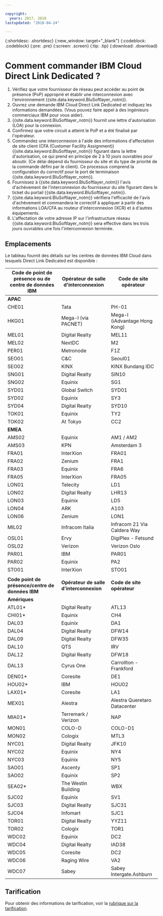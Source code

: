 ```yaml
---

copyright:
  years: 2017, 2018
lastupdated: "2018-04-24"

---
```


{:shortdesc: .shortdesc}
{:new_window: target="_blank"}
{:codeblock: .codeblock}
{:pre: .pre}
{:screen: .screen}
{:tip: .tip}
{:download: .download}

# Comment commander IBM Cloud Direct Link Dedicated ?

1. Vérifiez que votre fournisseur de réseau peut accéder au point de présence (PoP) approprié et établir une interconnexion avec l'environnement {{site.data.keyword.BluSoftlayer_notm}}.
2. Ouvrez une demande IBM Cloud Direct Link Dedicated et indiquez les informations demandées. (Vous pouvez faire appel à des ingénieurs commerciaux IBM pour vous aider).
3. {{site.data.keyword.BluSoftlayer_notm}} fournit une lettre d'autorisation (LOA) pour la connexion.
4. Confirmez que votre circuit a atteint le PoP et a été finalisé par l'opérateur.
5. Commandez une interconnexion à l'aide des informations d'affectation de site client (CFA (Customer Facility Assignment)) {{site.data.keyword.BluSoftlayer_notm}} figurant dans la lettre d'autorisation, ce qui prend en principe de 2 à 10 jours ouvrables pour aboutir. (Ce délai dépend du fournisseur du site et du type de priorité de la commande défini par le client). Ce processus comprend la configuration du correctif pour le port de terminaison {{site.data.keyword.BluSoftlayer_notm}}.
6. Fournissez à {{site.data.keyword.BluSoftlayer_notm}} l'avis d'achèvement de l'interconnexion du fournisseur du site figurant dans le ticket du portail {{site.data.keyword.BluSoftlayer_notm}}.
7. {{site.data.keyword.BluSoftlayer_notm}} vérifiera l'efficacité de l'avis d'achèvement et commandera le correctif à appliquer à partir des informations LOA/CFA au routeur d'interconnexion (XCR) et à d'autres équipements.
8. L'affectation de votre adresse IP sur l'infrastructure réseau {{site.data.keyword.BluSoftlayer_notm}} sera effective dans les trois jours ouvrables une fois l'interconnexion terminée.

## Emplacements

Le tableau fournit des détails sur les centres de données IBM Cloud dans lesquels Direct Link Dedicated est disponible :

|**Code de point de présence ou de centre de données IBM**| **Opérateur de salle d'interconnexion**| **Code de site opérateur** |
|-----------------|-----------------|--------------------|
| **APAC** | | |
| CHE01 | Tata | PH-01 |
| HKG01 | Mega-I (via PACNET) | Mega-I (iAdvantage Hong Kong) |
| MEL01 | Digital Realty | MEL11 |
| MEL02 | NextDC | M2 |
| PER01 | Metronode | F1Z |
| SEO01 | C&C | Seoul01 |
| SEO02 | KINX | KINX Bundang IDC |
| SNG01 | Digital Realty | SIN10 |
| SNG02 | Equinix | SG1 |
| SYD01 | Global Switch | SYD01 |
| SYD02 | Equinix | SY3 |
| SYD04 | Digital Realty | SYD10 |
| TOK01 | Equinix | TY2 |
| TOK02 | At Tokyo | CC2 |
| **EMEA** |  |  |
| AMS02 | Equinix | AM1 / AM2 |
| AMS03 | KPN | Amsterdam 3 |
| FRA01 | InterXion | FRA01 |
| FRA02 | Zenium | FRA1 |
| FRA03 | Equinix| FRA6 |
| FRA05 | InterXion | FRA05 |
| LON01 | Telecity | LD1 |
| LON02 | Digital Realty | LHR13 |
| LON03 | Equinix | LD5 |
| LON04 | ARK | A103 |
| LON06 | Zenium | LON1 |
| MIL02 | Infracom Italia | Infracom 21 Via Caldera Way |
| OSL01 | Ervy | DigiPlex - Fetsund |
| OSL02 | Verizon | Verizon Oslo |
| PAR01 | IBM | PAR01 |
| PAR02 | Equinix | PA2 |
| STO01 | InterXion | STO01 |
|  |  |  |
|**Code point de présence/centre de données IBM**| **Opérateur de salle d'interconnexion**| **Code de site opérateur** |
| **Amériques** |  |  |
| ATL01*| Digital Realty | ATL13 |
| CHI01* | Equinix | CH4 |
| DAL03 | Equinix | DA1 |
| DAL04 | Digital Realty | DFW14 |
| DAL09 | Digital Realty | DFW35 |
| DAL10 | QTS | IRV |
| DAL12 |Digital Realty | DFW18 |
| DAL13 | Cyrus One | Carrollton - Frankford |
| DEN01* | Coresite | DE1 |
| HOU02* | IBM | HOU02 |
| LAX01* | Coresite | LA1 |
| MEX01 | Alestra | Alestra Queretaro Datacenter |
| MIA01* | Terremark / Verizon | NAP |
| MON01 | COLO-D | COLO-D1 |
| MON02 | Cologix | MTL3 |
| NYC01 | Digital Realty | JFK10 |
| NYC02 | Equinix | NY4 |
| NYC03 | Equinix | NY5 |
| SAO01 | Ascenty | SP1 |
| SAO02 | Equinix | SP2 |
| SEA02* | The Westin Building | WBX |
| SJC02 | Equinix | SV1 |
| SJC03 | Digital Realty | SJC31 |
| SJC04 | Infomart | SJC1 |
| TOR01 | Digital Realty | YYZ11 |
| TOR02 | Cologix | TOR1 |
| WDC02 | Equinix | DC2 |
| WDC04 | Digital Realty | IAD38 |
| WDC05 | Coresite | DC2 |
| WDC06 | Raging Wire | VA2 |
| WDC07 | Sabey | Sabey Intergate.Ashburn |

## Tarification

Pour obtenir des informations de tarification, voir la [rubrique sur la tarification](pricing.html).
